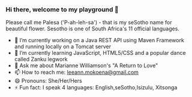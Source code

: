 ### Hi there, welcome to my playground  👋

<!--
**MokoenaLee/MokoenaLee** is a ✨ _special_ ✨ repository because its `README.md` (this file) appears on your GitHub profile.

Here are some ideas to get you started:
- 🤔 I’m looking for help with ...
- 👯 I’m looking to collaborate on ...
-->
Please call me Palesa ('P-ah-leh-sa') - that is my seSotho name for beautiful flower. Sesotho is one of South Africa's 11 official languages.

- 🔭 I’m currently working on a Java REST API using Maven Framework and running locally on a Tomcat server
- 🌱 I’m currently learning JavaScript, HTML5/CSS and a popular dance called Zanku legwork
- 💬 Ask me about Marianne Williamson's "A Return to Love"
- 📫 How to reach me: leeann.mokoena@gmail.com
- 😄 Pronouns: She/Her/Hers
- ⚡ Fun fact: I speak 4 languages: English,seSotho,Isizulu, Xitsonga


